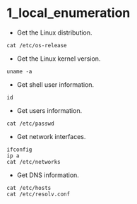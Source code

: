 # 1_local_enumeration

- Get the Linux distribution.

```shell
cat /etc/os-release
```

- Get the Linux kernel version.

```shell
uname -a
```

- Get shell user information.

```shell
id
```

- Get users information.

```shell
cat /etc/passwd
```

- Get network interfaces.

```shell
ifconfig
ip a 
cat /etc/networks
```

- Get DNS information.

```shell
cat /etc/hosts
cat /etc/resolv.conf
```
